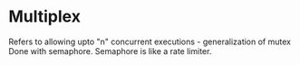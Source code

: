 # Multiplex

Refers to allowing upto "n" concurrent executions - generalization of mutex
Done with semaphore. Semaphore is like  a rate limiter.